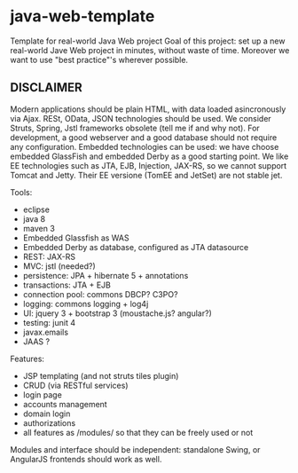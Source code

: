 # java-web-template
Template for real-world Java Web project
Goal of this project: set up a new real-world Jave Web project in minutes, without waste of time.
Moreover we want to use "best practice"'s wherever possible.

## DISCLAIMER
Modern applications should be plain HTML, with data loaded asincronously via Ajax. RESt, OData, JSON technologies should be used.
We consider Struts, Spring, Jstl frameworks obsolete (tell me if and why not).
For development, a good webserver and a good database should not require any configuration. Embedded technologies can be used:
we have choose embedded GlassFish and embedded Derby as a good starting point.
We like EE technologies such as JTA, EJB, Injection, JAX-RS, so we cannot support Tomcat and Jetty. Their EE versione (TomEE and JetSet) are not stable jet. 

Tools:
* eclipse
* java 8
* maven 3
* Embedded Glassfish as WAS
* Embedded Derby as database, configured as JTA datasource
* REST: JAX-RS
* MVC: jstl (needed?)
* persistence: JPA + hibernate 5 + annotations
* transactions: JTA + EJB
* connection pool: commons DBCP? C3PO?
* logging: commons logging + log4j
* UI: jquery 3 + bootstrap 3 (moustache.js? angular?)
* testing: junit 4
* javax.emails
* JAAS ?

Features:
* JSP templating (and not struts tiles plugin)
* CRUD (via RESTful services)
* login page
* accounts management
* domain login
* authorizations
* all features as /modules/ so that they can be freely used or not

Modules and interface should be independent: standalone Swing, or AngularJS frontends should work as well.

